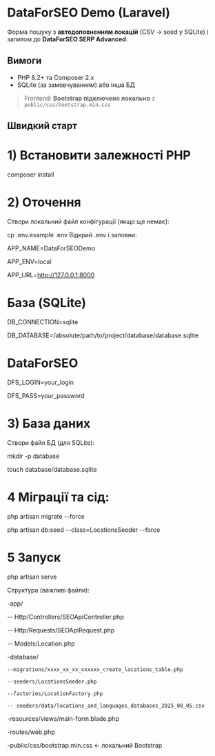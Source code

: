 # DataForSEO Demo (Laravel)

Форма пошуку з **автодоповненням локацій** (CSV → seed у SQLite) і запитом до **DataForSEO SERP Advanced**.

## Вимоги
- PHP 8.2+ та Composer 2.x
- SQLite (за замовчуванням) або інша БД

> Frontend: **Bootstrap підключено локально** з `public/css/bootstrap.min.css`

## Швидкий старт

# 1) Встановити залежності PHP
composer install
# 2) Оточення

Створи локальний файл конфігурації (якщо ще немає):

cp .env.example .env
Відкрий .env і заповни:

APP_NAME=DataForSEODemo

APP_ENV=local

APP_URL=http://127.0.0.1:8000


# База (SQLite)

DB_CONNECTION=sqlite

DB_DATABASE=/absolute/path/to/project/database/database.sqlite

# DataForSEO

DFS_LOGIN=your_login

DFS_PASS=your_password


# 3) База даних

Створи файл БД (для SQLite):

mkdir -p database

touch database/database.sqlite

# 4 Міграції та сід:

php artisan migrate --force

php artisan db:seed --class=LocationsSeeder --force

# 5 Запуск

php artisan serve

Структура (важливі файли):

-app/

   -- Http/Controllers/SEOApiController.php
   
   -- Http/Requests/SEOApiRequest.php
   
   -- Models/Location.php
   
-database/

    --migrations/xxxx_xx_xx_xxxxxx_create_locations_table.php
    
    --seeders/LocationsSeeder.php
    
    --factories/LocationFactory.php
    
    -- seeders/data/locations_and_languages_databases_2025_08_05.csv
   
-resources/views/main-form.blade.php

-routes/web.php

-public/css/bootstrap.min.css   ← локальний Bootstrap


